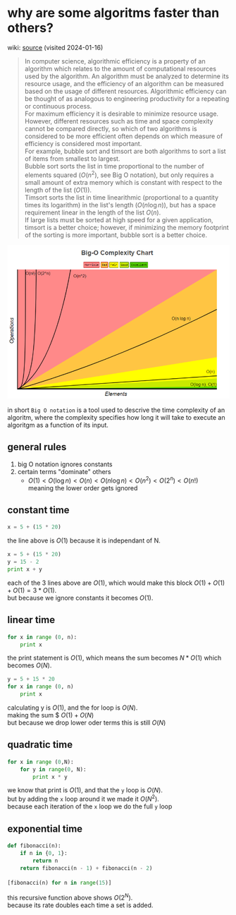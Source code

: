 # why are some algoritms faster than others?

wiki: [source](<https://en.wikipedia.org/wiki/Algorithmic_efficiency>) (visited 2024-01-16)  
> In computer science, algorithmic efficiency is a property of an algorithm which relates to the amount of computational resources used by the algorithm.
> An algorithm must be analyzed to determine its resource usage, and the efficiency of an algorithm can be measured based on the usage of different resources.
> Algorithmic efficiency can be thought of as analogous to engineering productivity for a repeating or continuous process.  
> For maximum efficiency it is desirable to minimize resource usage.  
> However, different resources such as time and space complexity cannot be compared directly, so which of two algorithms is considered to be more efficient often depends on which measure of efficiency is considered most important.  
> For example, bubble sort and timsort are both algorithms to sort a list of items from smallest to largest.  
> Bubble sort sorts the list in time proportional to the number of elements squared ($O(n^2)$, see Big O notation), but only requires a small amount of extra memory which is constant with respect to the length of the list ($O(1)$).  
> Timsort sorts the list in time linearithmic (proportional to a quantity times its logarithm) in the list's length ($O(n \log⁡ n)$), but has a space requirement linear in the length of the list $O(n)$.  
> If large lists must be sorted at high speed for a given application, timsort is a better choice; however, if minimizing the memory footprint of the sorting is more important, bubble sort is a better choice.

![big o graph](./../Assets/big%20o.png)

in short `Big O notation` is a tool used to descrive the time complexity of an algoritm, where the complexity specifies how long it will take to execute an algoritgm as a function of its input.

## general rules

1. big O notation ignores constants
2. certain terms "dominate" others
   - $O(1) < O(\log n) < O(n) < O(n \log n) < O(n^2) < O(2^n) < O(n!)$  
   meaning the lower order gets ignored

## constant time

```py
x = 5 + (15 * 20)
```

the line above is $O(1)$ because it is independant of N.

```py
x = 5 + (15 * 20)
y = 15 - 2
print x + y
```

each of the 3 lines above are $O(1)$, which would make this block $O(1) + O(1) + O(1) = 3*O(1)$.  
but because we ignore constants it becomes $O(1)$.

## linear time

```py
for x in range (0, n):
    print x
```

the print statement is $O(1)$, which means the sum becomes $N*O(1)$ which becomes $O(N)$.

```py
y = 5 + 15 * 20
for x in range (0, n)
    print x
```

calculating y is $O(1)$, and the for loop is  $O(N)$.  
making the sum $ $O(1) + O(N)$  
but because we drop lower oder terms this is still $O(N)$

## quadratic time

```py
for x in range (0,N):
    for y in range(0, N):
        print x * y
```

we know that print is $O(1)$, and that the `y` loop is $O(N)$.  
but by adding the `x` loop around it we made it $O(N^2)$.  
because each iteration of the `x` loop we do the full `y` loop

## exponential time

```py
def fibonacci(n):
    if n in {0, 1}:
        return n
    return fibonacci(n - 1) + fibonacci(n - 2)

[fibonacci(n) for n in range(15)]
```

this recursive function above shows $O(2^N)$.  
because its rate doubles each time a set is added.
